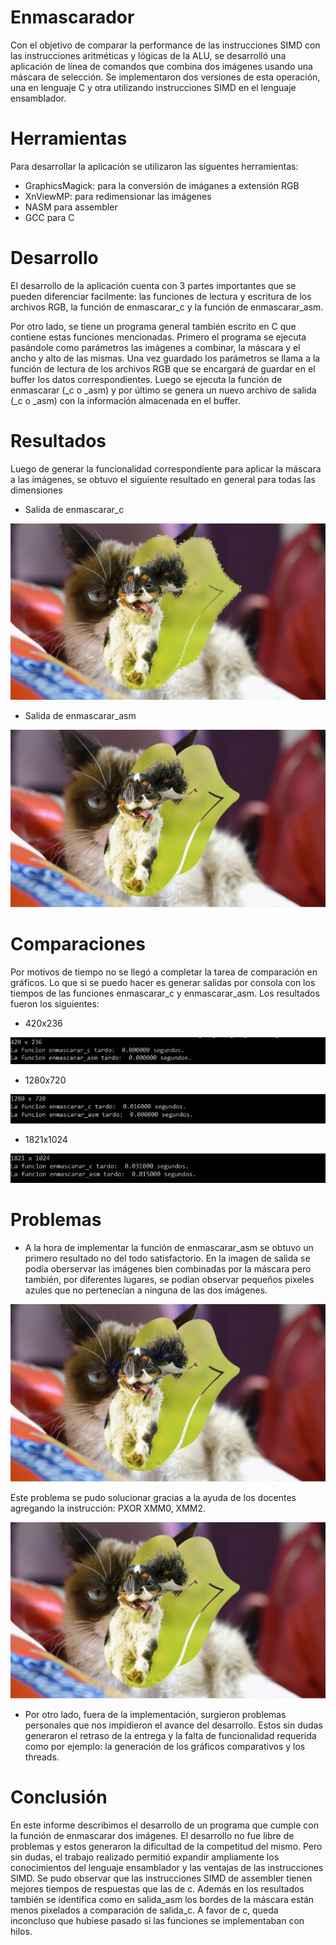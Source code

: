 # Enmascarador

Con el objetivo de comparar la performance de las instrucciones SIMD con las instrucciones aritméticas y lógicas de la ALU, se desarrolló una aplicación de línea de comandos que combina dos imágenes usando una máscara de selección. Se implementaron dos versiones de esta operación, una en lenguaje C y otra utilizando instrucciones SIMD en el lenguaje ensamblador.

# Herramientas

Para desarrollar la aplicación se utilizaron las siguentes herramientas:
- GraphicsMagick: para la conversión de imáganes a extensión RGB
- XnViewMP: para redimensionar las imágenes
- NASM para assembler
- GCC para C

# Desarrollo

El desarrollo de la aplicación cuenta con 3 partes importantes que se pueden diferenciar facilmente: las funciones de lectura y escritura de los archivos RGB, la función de enmascarar_c y la función de enmascarar_asm.

Por otro lado, se tiene un programa general también escrito en C que contiene estas funciones mencionadas. Primero el programa se ejecuta pasándole como parámetros las imágenes a combinar, la máscara y el ancho y alto de las mismas. Una vez guardado los parámetros se llama a la función de lectura de los archivos RGB que se encargará de guardar en el buffer los datos correspondientes. Luego se ejecuta la función de enmascarar (_c o _asm) y por último se genera un nuevo archivo de salida (_c o _asm) con la información almacenada en el buffer.

# Resultados

Luego de generar la funcionalidad correspondiente para aplicar la máscara a las imágenes, se obtuvo el siguiente resultado en general para todas las dimensiones

- Salida de enmascarar_c

![](https://raw.githubusercontent.com/gustavoecruz/TP2-OrgaII/main/Resultado/salida_c.JPG)

- Salida de enmascarar_asm

![](https://raw.githubusercontent.com/gustavoecruz/TP2-OrgaII/main/Resultado/salida_asm.JPG)

# Comparaciones

Por motivos de tiempo no se llegó a completar la tarea de comparación en gráficos. Lo que si se puedo hacer es generar salidas por consola con los tiempos de las funciones enmascarar_c y enmascarar_asm. Los resultados fueron los siguientes:

- 420x236

![](https://raw.githubusercontent.com/gustavoecruz/TP2-OrgaII/main/Comparaciones/420x236.JPG)

- 1280x720

![](https://raw.githubusercontent.com/gustavoecruz/TP2-OrgaII/main/Comparaciones/1280x720.JPG)

- 1821x1024

![](https://raw.githubusercontent.com/gustavoecruz/TP2-OrgaII/main/Comparaciones/1821x1024.JPG)

# Problemas

- A la hora de implementar la función de enmascarar_asm se obtuvo un primero resultado no del todo satisfactorio. En la imagen de salida se podía oberservar las imágenes bien combinadas por la máscara pero también, por diferentes lugares, se podían observar pequeños pixeles azules que no pertenecían a ninguna de las dos imágenes.

![](https://raw.githubusercontent.com/gustavoecruz/TP2-OrgaII/main/Problemas/salida_asm.JPG)

Este problema se pudo solucionar gracias a la ayuda de los docentes agregando la instrucción: PXOR XMM0, XMM2.

![](https://raw.githubusercontent.com/gustavoecruz/TP2-OrgaII/main/Problemas/salida_asm_ok.JPG)

- Por otro lado, fuera de la implementación, surgieron problemas personales que nos impidieron el avance del desarrollo. Estos sin dudas generaron el retraso de la entrega y la falta de funcionalidad requerida como por ejemplo: la generación de los gráficos comparativos y los threads.

# Conclusión 

En este informe describimos el desarrollo de un programa que cumple con la función de enmascarar dos imágenes. El desarrollo no fue libre de problemas y estos generaron la dificultad de la competitud del mismo. Pero sin dudas, el trabajo realizado permitió expandir ampliamente los conocimientos del lenguaje ensamblador y las ventajas de las instrucciones SIMD. Se pudo observar que las instrucciones SIMD de assembler tienen mejores tiempos de respuestas que las de c. Además en los resultados también se identifica como en salida_asm los bordes de la máscara están menos pixelados a comparación de salida_c. A favor de c, queda inconcluso que hubiese pasado si las funciones se implementaban con hilos. 

